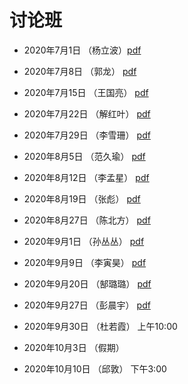# 讨论班

- 2020年7月1日   （杨立波）[pdf](./0701-Yang.pdf)
- 2020年7月8日   （郭龙） [pdf](./0708-Guo.pdf)
- 2020年7月15日   （王国亮） [pdf](./0714-Wang.pdf)
- 2020年7月22日   （解红叶） [pdf](./0722-Xie.pdf)
- 2020年7月29日   （李雪珊） [pdf](./0729-Lixueshan.pdf)
- 2020年8月5日   （范久瑜） [pdf](./0805-Fan.pdf)
- 2020年8月12日   （李孟星） [pdf](./0812-Limengxing.pdf)
- 2020年8月19日   （张彪）  [pdf](./0819-Zhang.pdf)
- 2020年8月27日   （陈北方）  [pdf](./0827-chenbeifang.pdf)
- 2020年9月1日   （孙丛丛）  [pdf](./0901-Sun.pdf)
- 2020年9月9日   （李寅昊）  [pdf](./0909-Liyinhao.pdf)
- 2020年9月20日   （郜璐璐）  [pdf](./0920-Gao.pdf)
- 2020年9月27日   （彭晨宇）  [pdf](./0927-Peng.pdf)


- 2020年9月30日   （杜若霞）  上午10:00
- 2020年10月3日   （假期）
- 2020年10月10日   （邱敦）  下午3:00

